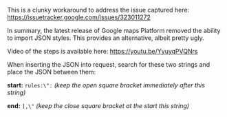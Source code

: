 This is a clunky workaround to address the issue captured here:
https://issuetracker.google.com/issues/323011272

In summary, the latest release of Google maps Platform removed the ability to import JSON styles. This provides an alternative, albeit pretty ugly.

Video of the steps is available here:
https://youtu.be/YyuyqPVQNrs


When inserting the JSON into request, search for these two strings and place the JSON between them: 

**start:** `rules:\":` *(keep the open square bracket immediately after this string)* 

**end:** `],\"` *(keep the close square bracket at the start this string)*
